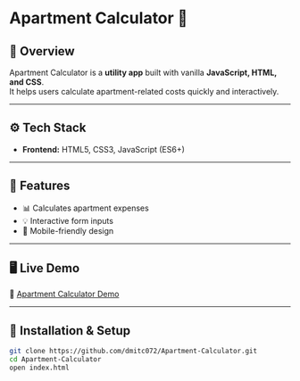 # Apartment Calculator 📐

## 📌 Overview
Apartment Calculator is a **utility app** built with vanilla **JavaScript, HTML, and CSS**.  
It helps users calculate apartment-related costs quickly and interactively.

---

## ⚙️ Tech Stack
- **Frontend:** HTML5, CSS3, JavaScript (ES6+)

---

## 🚀 Features
- 📊 Calculates apartment expenses  
- 💡 Interactive form inputs  
- 📱 Mobile-friendly design  

---

## 🖥️ Live Demo
🔗 [Apartment Calculator Demo](https://dmitc072.github.io/Apartment-Calculator/)  

---

## 📂 Installation & Setup
```bash
git clone https://github.com/dmitc072/Apartment-Calculator.git
cd Apartment-Calculator
open index.html

